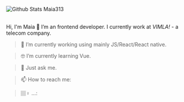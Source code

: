  ![Github Stats Maia313](https://github-readme-stats.vercel.app/api?username=Maia313&show_icons=true&title_color=fff&icon_color=79ff97&text_color=9f9f9f&bg_color=ffa500)  
</br>


Hi, I'm Maia 👋
I’m an frontend developer. I currently work at _VIMLA!_ - a telecom company.


> 📱 I’m currently working using mainly JS/React/React native.

> 🤓 I’m currently learning Vue.

> 💬 Just ask me.

> 📫 How to reach me: 

> 🏽‍♀️ ...: 
